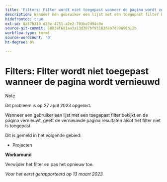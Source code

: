 ```yaml
---
title: 'Filters: Filter wordt niet toegepast wanneer de pagina wordt vernieuwd.'
description: Wanneer een gebruiker een lijst met een toegepast filter bekijkt en de pagina vernieuwt, geeft de vernieuwde pagina resultaten alsof het filter niet is toegepast.
hidefromtoc: true
exl-id: 8a57b310-d23e-4751-a2e2-703ba7d94c0e
source-git-commit: 58038f681aa3a13d307bf9318368b7d99696b12b
workflow-type: tm+mt
source-wordcount: '0'
ht-degree: 0%

---
```


# Filters: Filter wordt niet toegepast wanneer de pagina wordt vernieuwd

>[!NOTE]
>
>Dit probleem is op 27 april 2023 opgelost.

Wanneer een gebruiker een lijst met een toegepast filter bekijkt en de pagina vernieuwt, geeft de vernieuwde pagina resultaten alsof het filter niet is toegepast.

Dit is gemeld in het volgende gebied:

* Projecten

**Workaround**

Verwijder het filter en pas het opnieuw toe.

_Voor het eerst gerapporteerd op 13 maart 2023._
